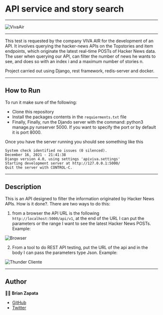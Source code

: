 # API service and story search

<hr>

![VivaAir](https://myfirstbucketbrian.s3.amazonaws.com/VivaAir.jpg)

<hr>

This test is requested by the company VIVA AIR for the development of an API. It involves querying the hacker-news APIs on the Topstories and item endpoints, which originate the latest real-time POSTs of Hacker News data. The user when querying our API, can filter the number of news he wants to see, and does so with an index i and a maximum number of stories n.

Project carried out using Django, rest framework, redis-server and docker.

<hr>

## How to Run

To run it make sure of the following:

* Clone this repository
* Install the packages contents in the
 ```requierments.txt``` file
* Finally, Finally, run the Djando server with the command: python3 manage.py runserver 5000. If you want to specify the port or by default it is port 8000.

Once you have the server running you should see something like this

```
System check identified no issues (0 silenced).
December 16, 2021 - 21:41:38
Django version 4.0, using settings 'apiviva.settings'
Starting development server at http://127.0.0.1:5000/
Quit the server with CONTROL-C.
```
<hr>

## Description

This is an API designed to filter the information originated by Hacker News APIs. How is it done?. There are two ways to do this:  
1. from a browser the API URL is the following ```http://localhost:5000/api/v1```, at the end of the URL I can put the parameters or the range I want to see the latest Hacker News POSTs. Example:

![Browser](https://myfirstbucketbrian.s3.amazonaws.com/Browser.png)

2. From a tool to do REST API testing, put the URL of the api and in the body I can pass the parameters type Json. Example:

![Thunder Cliente](https://myfirstbucketbrian.s3.amazonaws.com/Thunder_Client.png)

<hr>

## Author
:man_technologist: **Brian Zapata**
* [GitHub](https://github.com/brian-1989)
* [Twitter](https://twitter.com/BrianZa03390210)
